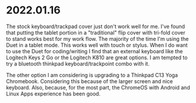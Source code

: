 # 2022.01.16

The stock keyboard/trackpad cover just don't work well for me.
I've found that putting the tablet portion in a "traditional" flip cover with tri-fold cover to stand works best for my work flow.
The majority of the time I'm using the Duet in a tablet mode.  This works well with touch or stylus.
When I do want to use the Duet for coding/writing I find that an external keyboard like the Logitech Keys 2 Go or the Logitech K810 are great options.
I am tempted to try a bluetooth thinkpad keyboard/trackpoint combo with it.

The other option I am considering is upgrading to a Thinkpad C13 Yoga Chromebook.
Considering this because of the larger screen and nice keyboard.
Also, because, for the most part, the ChromeOS with Android and Linux Apps experience has been good.

